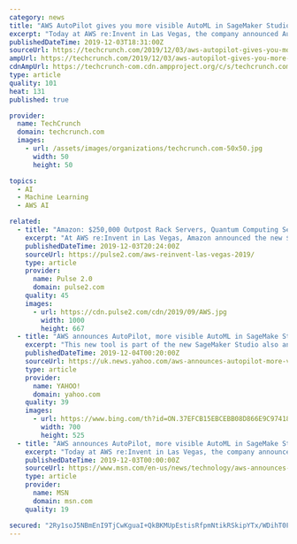 ```yaml
---
category: news
title: "AWS AutoPilot gives you more visible AutoML in SageMaker Studio"
excerpt: "Today at AWS re:Invent in Las Vegas, the company announced AutoPilot, a new tool that gives you greater visibility into automated machine learning model creation, known as AutoML. This new tool is part of the new SageMaker Studio also announced today."
publishedDateTime: 2019-12-03T18:31:00Z
sourceUrl: https://techcrunch.com/2019/12/03/aws-autopilot-gives-you-more-visible-automl-in-sagemaker-studio/
ampUrl: https://techcrunch.com/2019/12/03/aws-autopilot-gives-you-more-visible-automl-in-sagemaker-studio/amp/
cdnAmpUrl: https://techcrunch-com.cdn.ampproject.org/c/s/techcrunch.com/2019/12/03/aws-autopilot-gives-you-more-visible-automl-in-sagemaker-studio/amp/
type: article
quality: 101
heat: 131
published: true

provider:
  name: TechCrunch
  domain: techcrunch.com
  images:
    - url: /assets/images/organizations/techcrunch.com-50x50.jpg
      width: 50
      height: 50

topics:
  - AI
  - Machine Learning
  - AWS AI

related:
  - title: "Amazon: $250,000 Outpost Rack Servers, Quantum Computing Service, AWS SageMaker Autopilot"
    excerpt: "At AWS re:Invent in Las Vegas, Amazon announced the new $250,000 Outpost server racks, the new AWS SageMaker Autopilot, and a quantum computing service Today at AWS re:Invent in Las Vegas, Amazon announced that it is entering the $250 billion data center ..."
    publishedDateTime: 2019-12-03T20:24:00Z
    sourceUrl: https://pulse2.com/aws-reinvent-las-vegas-2019/
    type: article
    provider:
      name: Pulse 2.0
      domain: pulse2.com
    quality: 45
    images:
      - url: https://cdn.pulse2.com/cdn/2019/09/AWS.jpg
        width: 1000
        height: 667
  - title: "AWS announces AutoPilot, more visible AutoML in SageMake Studio"
    excerpt: "This new tool is part of the new SageMaker Studio also announced today. As AWS CEO Andy Jassy pointed out on stage today, one of the problems with AutoML is that it’s basically a black box. If you want to improve a mediocre model, or just evolve it for your business, you you have no idea how it was built. The idea behind AutoPilot is to give ..."
    publishedDateTime: 2019-12-04T00:20:00Z
    sourceUrl: https://uk.news.yahoo.com/aws-announces-autopilot-more-visible-191207851.html
    type: article
    provider:
      name: YAHOO!
      domain: yahoo.com
    quality: 39
    images:
      - url: https://www.bing.com/th?id=ON.37EFCB15EBCEBB08D866E9C9741832CC
        width: 700
        height: 525
  - title: "AWS announces AutoPilot, more visible AutoML in SageMake Studio"
    excerpt: "Today at AWS re:Invent in Las Vegas, the company announced AutoPilot, a new tool that gives you greater visibility into automated machine learning model creation, known as AutoML. This new tool is part of the new SageMaker Studio also announced today."
    publishedDateTime: 2019-12-03T00:00:00Z
    sourceUrl: https://www.msn.com/en-us/news/technology/aws-announces-autopilot-more-visible-automl-in-sagemake-studio/ar-BBXIoJY
    type: article
    provider:
      name: MSN
      domain: msn.com
    quality: 19

secured: "2Ry1soJ5NBmEnI9TjCwKguaI+QkBKMUpEstisRfpmNtikRSkipYTx/WDihT0F+LxJj4h1jY6aUIAGgxjqP4+ytCXZnPRqo22EPfcyrVxeaWwMFfXPaVcKwlXcIgLARGQNy0oNMLvKnoN5TBJYYlFyXZVNkQFLrkC4Z5QMSO9553fAjHT6miE6bwDHLL0o0z7hNmVAxLi8vU/imv9HX9WBwjXU5Ob9u/WVEVsQgNGDCt4vJo1DNsRcYlOIxwTIl6FcnWem5lhBB72OgI6pqi0Tw==;60wjbWLt4WElu5PpDLvpUg=="
---
```


